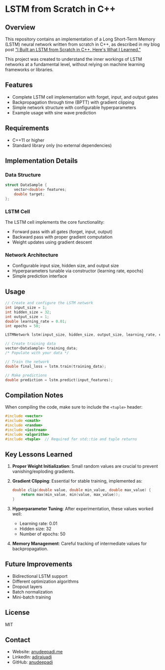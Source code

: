 # LSTM from Scratch in C++

## Overview
This repository contains an implementation of a Long Short-Term Memory (LSTM) neural network written from scratch in C++, as described in my blog post ["I Built an LSTM from Scratch in C++. Here's What I Learned."](https://medium.com/@anudeepadi/i-built-an-lstm-from-scratch-in-c-heres-what-i-learned-92067a75fa4)

This project was created to understand the inner workings of LSTM networks at a fundamental level, without relying on machine learning frameworks or libraries.

## Features
- Complete LSTM cell implementation with forget, input, and output gates
- Backpropagation through time (BPTT) with gradient clipping
- Simple network structure with configurable hyperparameters
- Example usage with sine wave prediction

## Requirements
- C++11 or higher
- Standard library only (no external dependencies)

## Implementation Details

### Data Structure
```cpp
struct DataSample {
    vector<double> features;
    double target;
};
```

### LSTM Cell
The LSTM cell implements the core functionality:
- Forward pass with all gates (forget, input, output)
- Backward pass with proper gradient computation
- Weight updates using gradient descent

### Network Architecture
- Configurable input size, hidden size, and output size
- Hyperparameters tunable via constructor (learning rate, epochs)
- Simple prediction interface

## Usage

```cpp
// Create and configure the LSTM network
int input_size = 1;
int hidden_size = 32;
int output_size = 1;
double learning_rate = 0.01;
int epochs = 50;

LSTMNetwork lstm(input_size, hidden_size, output_size, learning_rate, epochs);

// Create training data
vector<DataSample> training_data;
/* Populate with your data */

// Train the network
double final_loss = lstm.train(training_data);

// Make predictions
double prediction = lstm.predict(input_features);
```

## Compilation Notes

When compiling the code, make sure to include the `<tuple>` header:

```cpp
#include <vector>
#include <cmath>
#include <random>
#include <iostream>
#include <algorithm>
#include <tuple>  // Required for std::tie and tuple returns
```

## Key Lessons Learned

1. **Proper Weight Initialization**: Small random values are crucial to prevent vanishing/exploding gradients.

2. **Gradient Clipping**: Essential for stable training, implemented as:
   ```cpp
   double clip(double value, double min_value, double max_value) {
       return max(min_value, min(value, max_value));
   }
   ```

3. **Hyperparameter Tuning**: After experimentation, these values worked well:
   - Learning rate: 0.01
   - Hidden size: 32
   - Number of epochs: 50

4. **Memory Management**: Careful tracking of intermediate values for backpropagation.

## Future Improvements

- Bidirectional LSTM support
- Different optimization algorithms
- Dropout layers
- Batch normalization
- Mini-batch training

## License
MIT

## Contact
- Website: [anudeepadi.me](https://anudeepadi.me)
- LinkedIn: [adirajuadi](https://linkedin.com/in/adirajuadi)
- GitHub: [anudeepadi](https://github.com/anudeepadi)
